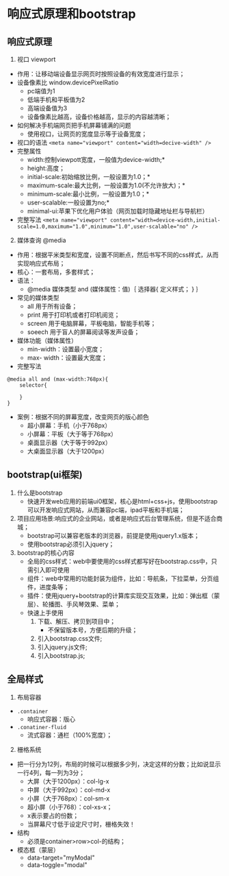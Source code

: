 # 响应式原理和bootstrap
## 响应式原理
1. 视口 viewport
- 作用：让移动端设备显示网页时按照设备的有效宽度进行显示； 
- 设备像素比 window.devicePixelRatio
    - pc端值为1
    - 低端手机和平板值为2
    - 高端设备值为3
    - 设备像素比越高，设备价格越高，显示的内容越清晰；
- 如何解决手机端网页把手机屏幕铺满的问题
    - 使用视口，让网页的宽度显示等于设备宽度；
- 视口的语法
`<meta name="viewport" content="width=decive-width" />`
- 完整属性
    - width:控制viewpott宽度，一般值为device-width;*
    - height:高度；
    - initial-scale:初始缩放比例，一般设置为1.0；*
    - maximum-scale:最大比例，一般设置为1.0(不允许放大)；*
    - minimum-scale:最小比例，一般设置为1.0；*
    - user-scalable:一般设置为no;*
    - minimal-ui:苹果下优化用户体验（网页加载时隐藏地址栏与导航栏）
- 完整写法
`<meta name="viewport" content="width=device-width,initial-scale=1.0,maximum="1.0",minimum="1.0",user-scalable="no" />`
2. 媒体查询 @media
- 作用：根据平米类型和宽度，设置不同断点，然后书写不同的css样式，从而实现响应式布局；
- 核心：一套布局，多套样式；
- 语法：
    - @media 媒体类型 and (媒体属性：值)｛
        选择器{
            定义样式；
        }
    ｝
- 常见的媒体类型
    - all 用于所有设备；
    - print 用于打印机或者打印机阅览；
    - screen 用于电脑屏幕，平板电脑，智能手机等；
    - soeech 用于盲人的屏幕阅读等发声设备；
- 媒体功能（媒体属性）
    - min-width：设置最小宽度；
    - max- width：设置最大宽度；
- 完整写法
```
@media all and (max-width:768px){
    selector{

    }
}
```
- 案例：根据不同的屏幕宽度，改变网页的版心颜色
    - 超小屏幕：手机（小于768px）
    - 小屏幕：平板（大于等于768px）
    - 桌面显示器（大于等于992px）
    - 大桌面显示器（大于1200px）
## bootstrap(ui框架)
1. 什么是bootstrap
    - 快速开发web应用的前端ui0框架，核心是html+css+js，使用bootstrap可以开发响应式网站，从而兼容pc端，ipad平板和手机端；
2. 项目应用场景:响应式的企业网站，或者是响应式后台管理系统，但是不适合商城；
    - bootstrap可以兼容老版本的浏览器，前提是使用jquery1.x版本；
    - 使用bootstrap必须引入jquery；
3. bootstrap的核心内容
    - 全局的css样式：web中要使用的css样式都写好在bootstrap.css中，只需引入即可使用
    - 组件：web中常用的功能封装为组件，比如：导航条，下拉菜单，分页组件，进度条等；
    - 插件：使用jquery+bootstrap的计算库实现交互效果，比如：弹出框（蒙层）、轮播图、手风琴效果、菜单；
    - 快速上手使用
        1. 下载、解压、拷贝到项目中；
            - 不保留版本号，方便后期的升级；
        2. 引入bootstrap.css文件;
        3. 引入jquery.js文件;
        4. 引入bootstrap.js;
## 全局样式
1. 布局容器
- `.container`
    - 响应式容器：版心
- `.conatiner-fluid`
    - 流式容器：通栏（100%宽度）；
2. 栅格系统
- 把一行分为12列，布局的时候可以根据多少列，决定这样的分数；比如说显示一行4列，每一列为3分；
    - 大屏（大于1200px）：col-lg-x
    - 中屏（大于992px）：col-md-x
    - 小屏（大于768px）：col-sm-x
    - 超小屏（小于768）：col-xs-x；
    - x表示要占的份数；
    - 当屏幕尺寸低于设定尺寸时，栅格失效！
- 结构
    - 必须是container>row>col-的结构；
- 模态框（蒙层）
    - data-target="myModal"
    - data-toggle="modal"

